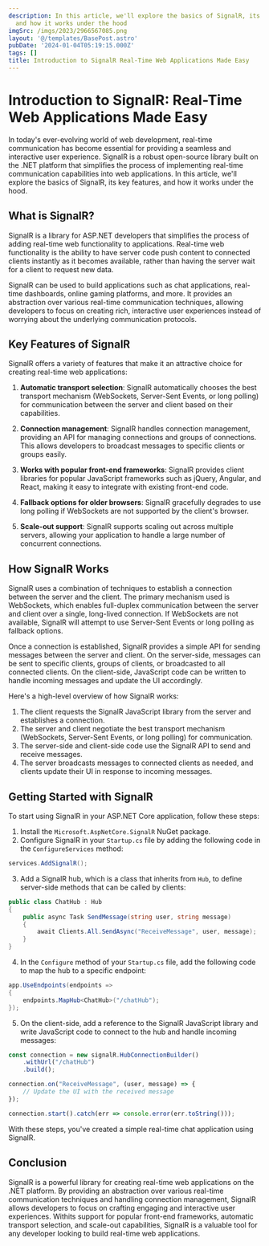 ```yaml
---
description: In this article, we'll explore the basics of SignalR, its key features,
  and how it works under the hood
imgSrc: /imgs/2023/2966567085.png
layout: '@/templates/BasePost.astro'
pubDate: '2024-01-04T05:19:15.000Z'
tags: []
title: Introduction to SignalR Real-Time Web Applications Made Easy
---
```


# Introduction to SignalR: Real-Time Web Applications Made Easy

In today's ever-evolving world of web development, real-time communication has become essential for providing a seamless and interactive user experience. SignalR is a robust open-source library built on the .NET platform that simplifies the process of implementing real-time communication capabilities into web applications. In this article, we'll explore the basics of SignalR, its key features, and how it works under the hood.

## What is SignalR?

SignalR is a library for ASP.NET developers that simplifies the process of adding real-time web functionality to applications. Real-time web functionality is the ability to have server code push content to connected clients instantly as it becomes available, rather than having the server wait for a client to request new data.

SignalR can be used to build applications such as chat applications, real-time dashboards, online gaming platforms, and more. It provides an abstraction over various real-time communication techniques, allowing developers to focus on creating rich, interactive user experiences instead of worrying about the underlying communication protocols.

## Key Features of SignalR

SignalR offers a variety of features that make it an attractive choice for creating real-time web applications:

1. **Automatic transport selection**: SignalR automatically chooses the best transport mechanism (WebSockets, Server-Sent Events, or long polling) for communication between the server and client based on their capabilities.

2. **Connection management**: SignalR handles connection management, providing an API for managing connections and groups of connections. This allows developers to broadcast messages to specific clients or groups easily.

3. **Works with popular front-end frameworks**: SignalR provides client libraries for popular JavaScript frameworks such as jQuery, Angular, and React, making it easy to integrate with existing front-end code.

4. **Fallback options for older browsers**: SignalR gracefully degrades to use long polling if WebSockets are not supported by the client's browser.

5. **Scale-out support**: SignalR supports scaling out across multiple servers, allowing your application to handle a large number of concurrent connections.

## How SignalR Works

SignalR uses a combination of techniques to establish a connection between the server and the client. The primary mechanism used is WebSockets, which enables full-duplex communication between the server and client over a single, long-lived connection. If WebSockets are not available, SignalR will attempt to use Server-Sent Events or long polling as fallback options.

Once a connection is established, SignalR provides a simple API for sending messages between the server and client. On the server-side, messages can be sent to specific clients, groups of clients, or broadcasted to all connected clients. On the client-side, JavaScript code can be written to handle incoming messages and update the UI accordingly.

Here's a high-level overview of how SignalR works:

1. The client requests the SignalR JavaScript library from the server and establishes a connection.
2. The server and client negotiate the best transport mechanism (WebSockets, Server-Sent Events, or long polling) for communication.
3. The server-side and client-side code use the SignalR API to send and receive messages.
4. The server broadcasts messages to connected clients as needed, and clients update their UI in response to incoming messages.

## Getting Started with SignalR

To start using SignalR in your ASP.NET Core application, follow these steps:

1. Install the `Microsoft.AspNetCore.SignalR` NuGet package.
2. Configure SignalR in your `Startup.cs` file by adding the following code in the `ConfigureServices` method:

```csharp
services.AddSignalR();
```

3. Add a SignalR hub, which is a class that inherits from `Hub`, to define server-side methods that can be called by clients:

```csharp
public class ChatHub : Hub
{
    public async Task SendMessage(string user, string message)
    {
        await Clients.All.SendAsync("ReceiveMessage", user, message);
    }
}
```

4. In the `Configure` method of your `Startup.cs` file, add the following code to map the hub to a specific endpoint:

```csharp
app.UseEndpoints(endpoints =>
{
    endpoints.MapHub<ChatHub>("/chatHub");
});
```

5. On the client-side, add a reference to the SignalR JavaScript library and write JavaScript code to connect to the hub and handle incoming messages:

```javascript
const connection = new signalR.HubConnectionBuilder()
    .withUrl("/chatHub")
    .build();

connection.on("ReceiveMessage", (user, message) => {
    // Update the UI with the received message
});

connection.start().catch(err => console.error(err.toString()));
```

With these steps, you've created a simple real-time chat application using SignalR.

## Conclusion

SignalR is a powerful library for creating real-time web applications on the .NET platform. By providing an abstraction over various real-time communication techniques and handling connection management, SignalR allows developers to focus on crafting engaging and interactive user experiences. Withits support for popular front-end frameworks, automatic transport selection, and scale-out capabilities, SignalR is a valuable tool for any developer looking to build real-time web applications.